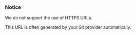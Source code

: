 


### Notice

We do not support the use of HTTPS URLs.




This URL is often generated by your Git provider automatically.

